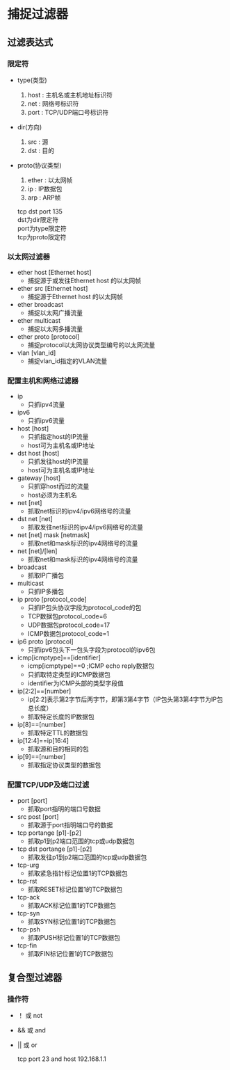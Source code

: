 <!--
 * @Author: Outsider
 * @Date: 2022-04-10 15:17:34
 * @LastEditors: Outsider
 * @LastEditTime: 2022-04-10 16:54:50
 * @Description: In User Settings Edit
 * @FilePath: \Notes\Wireshark\CaptureFilter.md
-->

# 捕捉过滤器

## 过滤表达式

### 限定符

- type(类型)
  1. host : 主机名或主机地址标识符
  2. net : 网络号标识符
  3. port : TCP/UDP端口号标识符
- dir(方向)
  1. src : 源
  2. dst : 目的
- proto(协议类型)
  1. ether : 以太网帧
  2. ip : IP数据包
  3. arp : ARP帧

    tcp dst port 135   
    dst为dir限定符  
    port为type限定符  
    tcp为proto限定符  

### 以太网过滤器

- ether host [Ethernet host]
  - 捕捉源于或发往Ethernet host 的以太网帧
- ether src [Ethernet host]
  - 捕捉源于Ethernet host 的以太网帧
- ether broadcast 
  - 捕捉以太网广播流量
- ether multicast
  - 捕捉以太网多播流量
- ether proto [protocol]
  - 捕捉protocol以太网协议类型编号的以太网流量
- vlan [vlan_id]
  - 捕捉vlan_id指定的VLAN流量

### 配置主机和网络过滤器

- ip 
  - 只抓ipv4流量
- ipv6
  - 只抓ipv6流量
- host [host]
  - 只抓指定host的IP流量
  - host可为主机名或IP地址
- dst host [host]
  - 只抓发往host的IP流量
  - host可为主机名或IP地址
- gateway [host]
  - 只抓穿host而过的流量
  - host必须为主机名
- net [net]
  - 抓取net标识的ipv4/ipv6网络号的流量
- dst net [net]
  - 抓取发往net标识的ipv4/ipv6网络号的流量
- net [net] mask [netmask]
  - 抓取net和mask标识的ipv4网络号的流量
- net [net]/[len]
  - 抓取net和mask标识的ipv4网络号的流量
- broadcast
  - 抓取IP广播包
- multicast
  - 只抓IP多播包
- ip proto [protocol_code]
  - 只抓IP包头协议字段为protocol_code的包
  - TCP数据包protocol_code=6
  - UDP数据包protocol_code=17
  - ICMP数据包protocol_code=1
- ip6 proto [protocol]
  - 只抓ipv6包头下一包头字段为protocol的ipv6包
- icmp[icmptype]==[identifier]
  - icmp[icmptype]==0  ;ICMP echo reply数据包
  - 只抓取特定类型的ICMP数据包
  - identifier为ICMP头部的类型字段值
- ip[2:2]==[number]
  - ip[2:2]表示第2字节后两字节，即第3第4字节（IP包头第3第4字节为IP包总长度）
  - 抓取特定长度的IP数据包
- ip[8]==[number]
  - 抓取特定TTL的数据包
- ip[12:4]==ip[16:4]
  - 抓取源和目的相同的包
- ip[9]==[number]
  - 抓取指定协议类型的数据包

### 配置TCP/UDP及端口过滤

- port [port]
  - 抓取port指明的端口号数据
- src post [port]
  - 抓取源于port指明端口号的数据
- tcp portange [p1]-[p2]
  - 抓取p1到p2端口范围的tcp或udp数据包
- tcp dst portange [p1]-[p2]
  - 抓取发往p1到p2端口范围的tcp或udp数据包
- tcp-urg
  - 抓取紧急指针标记位置1的TCP数据包
- tcp-rst
  - 抓取RESET标记位置1的TCP数据包
- tcp-ack
  - 抓取ACK标记位置1的TCP数据包
- tcp-syn
  - 抓取SYN标记位置1的TCP数据包
- tcp-psh
  - 抓取PUSH标记位置1的TCP数据包
- tcp-fin
  - 抓取FIN标记位置1的TCP数据包

## 复合型过滤器

### 操作符

- ！ 或 not
- && 或 and
- || 或 or

    tcp port 23 and host 192.168.1.1